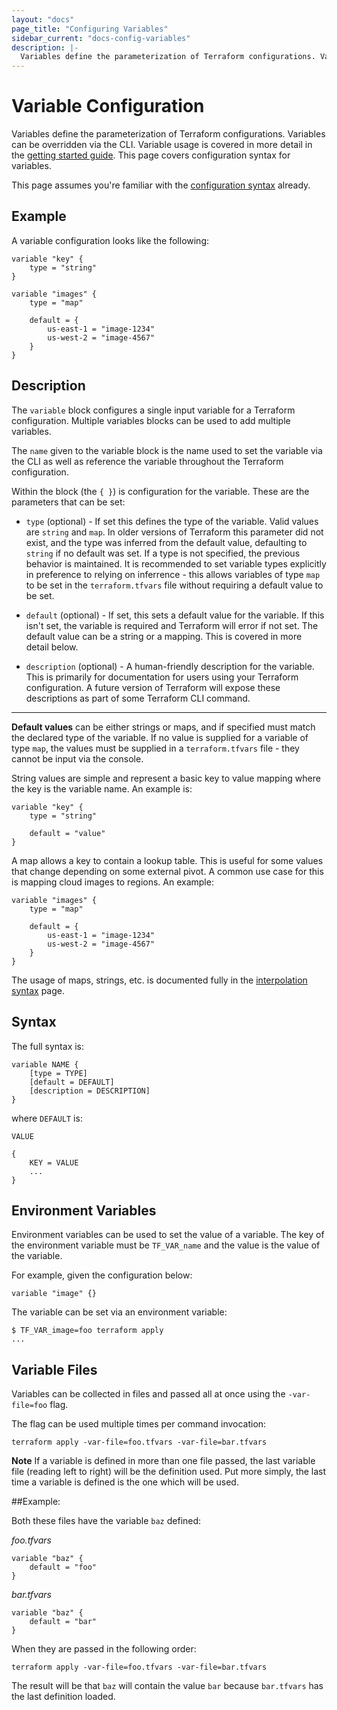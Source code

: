 ```yaml
---
layout: "docs"
page_title: "Configuring Variables"
sidebar_current: "docs-config-variables"
description: |-
  Variables define the parameterization of Terraform configurations. Variables can be overridden via the CLI. Variable usage is covered in more detail in the getting started guide. This page covers configuration syntax for variables.
---
```


# Variable Configuration

Variables define the parameterization of Terraform configurations.
Variables can be overridden via the CLI. Variable usage is
covered in more detail in the
[getting started guide](/intro/getting-started/variables.html).
This page covers configuration syntax for variables.

This page assumes you're familiar with the
[configuration syntax](/docs/configuration/syntax.html)
already.

## Example

A variable configuration looks like the following:

```
variable "key" {
    type = "string"
}

variable "images" {
    type = "map"

	default = {
		us-east-1 = "image-1234"
		us-west-2 = "image-4567"
	}
}
```

## Description

The `variable`  block configures a single input variable for
a Terraform configuration. Multiple variables blocks can be used to
add multiple variables.

The `name` given to the variable block is the name used to
set the variable via the CLI as well as reference the variable
throughout the Terraform configuration.

Within the block (the `{ }`) is configuration for the variable.
These are the parameters that can be set:

  * `type` (optional) - If set this defines the type of the variable.
    Valid values are `string` and `map`. In older versions of Terraform
    this parameter did not exist, and the type was inferred from the
    default value, defaulting to `string` if no default was set. If a
    type is not specified, the previous behavior is maintained. It is
    recommended to set variable types explicitly in preference to relying
    on inferrence - this allows variables of type `map` to be set in the
    `terraform.tfvars` file without requiring a default value to be set.

  * `default` (optional) - If set, this sets a default value
    for the variable. If this isn't set, the variable is required
    and Terraform will error if not set. The default value can be
    a string or a mapping. This is covered in more detail below.

  * `description` (optional) - A human-friendly description for
    the variable. This is primarily for documentation for users
    using your Terraform configuration. A future version of Terraform
    will expose these descriptions as part of some Terraform CLI
    command.

------

**Default values** can be either strings or maps, and if specified
must match the declared type of the variable. If no value is supplied
for a variable of type `map`, the values must be supplied in a
`terraform.tfvars` file - they cannot be input via the console.

String values are simple and represent a basic key to value
mapping where the key is the variable name. An example is:

```
variable "key" {
    type = "string"

	default = "value"
}
```

A map allows a key to contain a lookup table. This is useful
for some values that change depending on some external pivot.
A common use case for this is mapping cloud images to regions.
An example:

```
variable "images" {
    type = "map"

	default = {
		us-east-1 = "image-1234"
		us-west-2 = "image-4567"
	}
}
```

The usage of maps, strings, etc. is documented fully in the
[interpolation syntax](/docs/configuration/interpolation.html)
page.

## Syntax

The full syntax is:

```
variable NAME {
	[type = TYPE]
	[default = DEFAULT]
	[description = DESCRIPTION]
}
```

where `DEFAULT` is:

```
VALUE

{
	KEY = VALUE
	...
}
```

## Environment Variables

Environment variables can be used to set the value of a variable.
The key of the environment variable must be `TF_VAR_name` and the value
is the value of the variable.

For example, given the configuration below:

```
variable "image" {}
```

The variable can be set via an environment variable:

```
$ TF_VAR_image=foo terraform apply
...
```

## Variable Files

Variables can be collected in files and passed all at once using the 
`-var-file=foo` flag. 

The flag can be used multiple times per command invocation:

```
terraform apply -var-file=foo.tfvars -var-file=bar.tfvars
```

**Note** If a variable is defined in more than one file passed, the last 
variable file (reading left to right) will be the definition used. Put more 
simply, the last time a variable is defined is the one which will be used.

##Example: 

Both these files have the variable `baz` defined:

_foo.tfvars_
```
variable "baz" { 
    default = "foo"
}
```

_bar.tfvars_
```
variable "baz" { 
    default = "bar"
}
```

When they are passed in the following order:

```
terraform apply -var-file=foo.tfvars -var-file=bar.tfvars
```

The result will be that `baz` will contain the value `bar` because `bar.tfvars`
has the last definition loaded.


